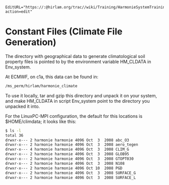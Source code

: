 ```@meta
EditURL="https://:@hirlam.org/trac//wiki/Training/HarmonieSystemTraining2011/Lecture/Installation/ConstFiles?action=edit"
```
# Constant Files (Climate File Generation)

The directory with geographical data to generate climatological soil property files is pointed to by the environment variable HM_CLDATA in Env_system.

At ECMWF, on c1a, this data can be found in:
```bash
/ms_perm/hirlam/harmonie_climate
```
To use it locally, tar and gzip this directory and unpack it on your system, and make HM_CLDATA in script Env_system point to the directory you unpacked it into.

For the LinuxPC-MPI configuration, the default for this locations is $HOME/climdata; it looks like this:
```bash
$ ls -l
total 36
drwxr-x--- 2 harmonie harmonie 4096 Oct  3  2008 abc_O3
drwxr-x--- 2 harmonie harmonie 4096 Oct  3  2008 aero_tegen
drwxr-x--- 4 harmonie harmonie 4096 Oct  3  2008 CLIM_G
drwxr-x--- 2 harmonie harmonie 4096 Oct  3  2008 GLOB95
drwxr-x--- 2 harmonie harmonie 4096 Oct  3  2008 GTOPT030
drwxr-x--- 2 harmonie harmonie 4096 Oct  3  2008 N108
drwxr-x--- 2 harmonie harmonie 4096 Oct 10  2008 PGD
drwxr-x--- 2 harmonie harmonie 4096 Oct  3  2008 SURFACE_G
drwxr-x--- 2 harmonie harmonie 4096 Oct  3  2008 SURFACE_L
```